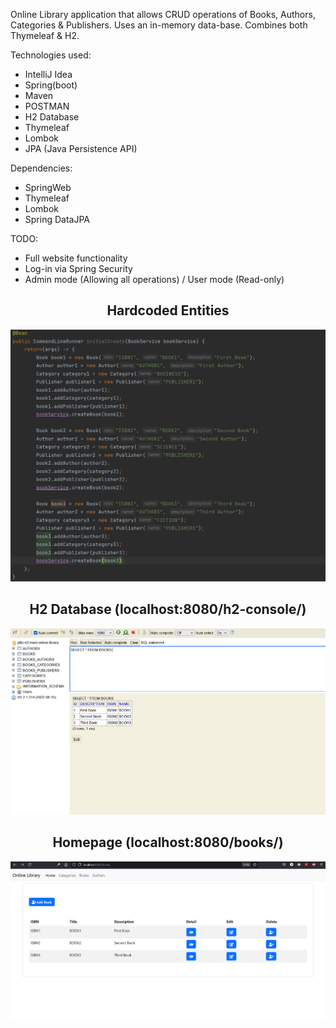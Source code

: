 Online Library application that allows CRUD operations of Books, Authors, Categories & Publishers. Uses an in-memory data-base. Combines both Thymeleaf & H2.

Technologies used:
- IntelliJ Idea
- Spring(boot)
- Maven
- POSTMAN
- H2 Database
- Thymeleaf
- Lombok
- JPA (Java Persistence API)

Dependencies:
- SpringWeb
- Thymeleaf
- Lombok
- Spring DataJPA

TODO:
- Full website functionality
- Log-in via Spring Security
- Admin mode (Allowing all operations) / User mode (Read-only)

<div align="center"><h2>Hardcoded Entities</h2>

![](https://github.com/TimofteRazvan/personal-projects/blob/main/spring/OnlineLibrary/Capture0.PNG)

<h2>H2 Database (localhost:8080/h2-console/)</h2>

![](https://github.com/TimofteRazvan/personal-projects/blob/main/spring/OnlineLibrary/Capture2.PNG)

<h2>Homepage (localhost:8080/books/)</h2>

![](https://github.com/TimofteRazvan/personal-projects/blob/main/spring/OnlineLibrary/Capture.PNG)
</div>
